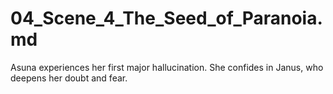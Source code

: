 # 04_Scene_4_The_Seed_of_Paranoia.md
Asuna experiences her first major hallucination. She confides in Janus, who deepens her doubt and fear.
